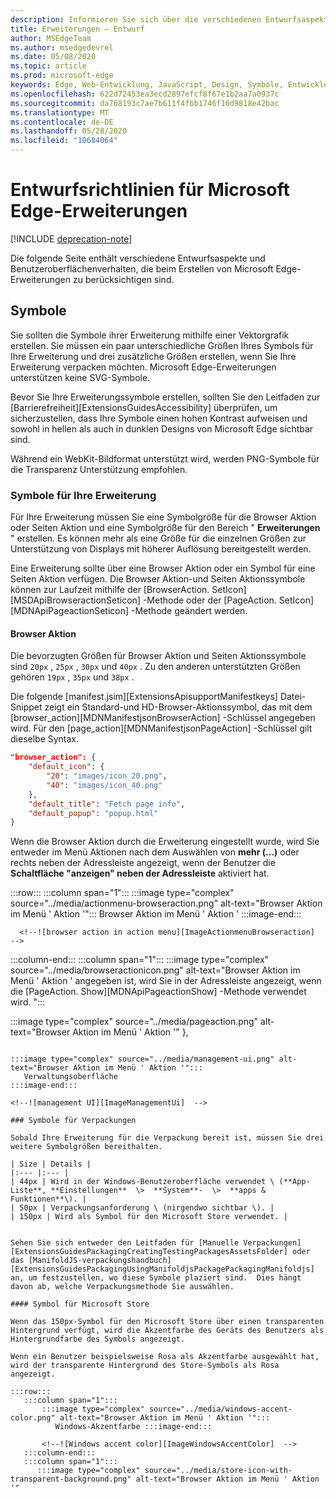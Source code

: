 ```yaml
---
description: Informieren Sie sich über die verschiedenen Entwurfsaspekte und das Benutzeroberflächenverhalten, die beim Erstellen von Microsoft Edge-Erweiterungen zu berücksichtigen sind.
title: Erweiterungen – Entwurf
author: MSEdgeTeam
ms.author: msedgedevrel
ms.date: 05/08/2020
ms.topic: article
ms.prod: microsoft-edge
keywords: Edge, Web-Entwicklung, JavaScript, Design, Symbole, Entwickler
ms.openlocfilehash: 622d72453ea3ecd2897efcf8f67e1b2aa7a0937c
ms.sourcegitcommit: da768193c7ae7b611f4fbb1746f16d9818e42bac
ms.translationtype: MT
ms.contentlocale: de-DE
ms.lasthandoff: 05/28/2020
ms.locfileid: "10684064"
---
```

# Entwurfsrichtlinien für Microsoft Edge-Erweiterungen  

[!INCLUDE [deprecation-note](../includes/deprecation-note.md)]  

Die folgende Seite enthält verschiedene Entwurfsaspekte und Benutzeroberflächenverhalten, die beim Erstellen von Microsoft Edge-Erweiterungen zu berücksichtigen sind.  

## Symbole  

Sie sollten die Symbole ihrer Erweiterung mithilfe einer Vektorgrafik erstellen.  Sie müssen ein paar unterschiedliche Größen Ihres Symbols für Ihre Erweiterung und drei zusätzliche Größen erstellen, wenn Sie Ihre Erweiterung verpacken möchten.  Microsoft Edge-Erweiterungen unterstützen keine SVG-Symbole.  

Bevor Sie Ihre Erweiterungssymbole erstellen, sollten Sie den Leitfaden zur [Barrierefreiheit][ExtensionsGuidesAccessibility] überprüfen, um sicherzustellen, dass Ihre Symbole einen hohen Kontrast aufweisen und sowohl in hellen als auch in dunklen Designs von Microsoft Edge sichtbar sind.  

Während ein WebKit-Bildformat unterstützt wird, werden PNG-Symbole für die Transparenz Unterstützung empfohlen.  

### Symbole für Ihre Erweiterung  

Für Ihre Erweiterung müssen Sie eine Symbolgröße für die Browser Aktion oder Seiten Aktion und eine Symbolgröße für den Bereich " **Erweiterungen** " erstellen.  Es können mehr als eine Größe für die einzelnen Größen zur Unterstützung von Displays mit höherer Auflösung bereitgestellt werden.  

Eine Erweiterung sollte über eine Browser Aktion oder ein Symbol für eine Seiten Aktion verfügen.  Die Browser Aktion-und Seiten Aktionssymbole können zur Laufzeit mithilfe der [BrowserAction. SetIcon][MSDApiBrowseractionSeticon] -Methode oder der [PageAction. SetIcon][MDNApiPageactionSeticon] -Methode geändert werden.  

#### Browser Aktion  

Die bevorzugten Größen für Browser Aktion und Seiten Aktionssymbole sind `20px` , `25px` , `30px` und `40px` .  Zu den anderen unterstützten Größen gehören `19px` , `35px` und `38px` .  

Die folgende [manifest.jsim][ExtensionsApisupportManifestkeys] Datei-Snippet zeigt ein Standard-und HD-Browser-Aktionssymbol, das mit dem [browser_action][MDNManifestjsonBrowserAction] -Schlüssel angegeben wird.  Für den [page_action][MDNManifestjsonPageAction] -Schlüssel gilt dieselbe Syntax.  

```json
"browser_action": {
    "default_icon": {
        "20": "images/icon_20.png",
        "40": "images/icon_40.png"
    },
    "default_title": "Fetch page info",
    "default_popup": "popup.html"
}
```  

Wenn die Browser Aktion durch die Erweiterung eingestellt wurde, wird Sie entweder im Menü Aktionen nach dem Auswählen von **mehr (...)** oder rechts neben der Adressleiste angezeigt, wenn der Benutzer die **Schaltfläche "anzeigen" neben der Adressleiste** aktiviert hat.  

:::row:::
   :::column span="1":::
      :::image type="complex" source="../media/actionmenu-browseraction.png" alt-text="Browser Aktion im Menü ' Aktion '":::
         Browser Aktion im Menü ' Aktion ' :::image-end:::
      
      <!--![browser action in action menu][ImageActionmenuBrowseraction]  -->  
   :::column-end:::
   :::column span="1":::
      :::image type="complex" source="../media/browseractionicon.png" alt-text="Browser Aktion im Menü ' Aktion ' angegeben ist, wird Sie in der Adressleiste angezeigt, wenn die [PageAction. Show][MDNApiPageactionShow] -Methode verwendet wird.  ":::

:::image type="complex" source="../media/pageaction.png" alt-text="Browser Aktion im Menü ' Aktion '"
},
```  

:::image type="complex" source="../media/management-ui.png" alt-text="Browser Aktion im Menü ' Aktion '":::
   Verwaltungsoberfläche
:::image-end:::

<!--![management UI][ImageManagementUi]  -->  

### Symbole für Verpackungen  

Sobald Ihre Erweiterung für die Verpackung bereit ist, müssen Sie drei weitere Symbolgrößen bereithalten.  

| Size | Details |  
|:--- |:--- |  
| 44px | Wird in der Windows-Benutzeroberfläche verwendet \ (**App-Liste**, **Einstellungen**  \>  **System**-  \>  **apps & Funktionen**\). |  
| 50px | Verpackungsanforderung \ (nirgendwo sichtbar \). |  
| 150px | Wird als Symbol für den Microsoft Store verwendet. |  


Sehen Sie sich entweder den Leitfaden für [Manuelle Verpackungen][ExtensionsGuidesPackagingCreatingTestingPackagesAssetsFolder] oder das [ManifoldJS-verpackungshandbuch][ExtensionsGuidesPackagingUsingManifoldjsPackagePackagingManifoldjs] an, um festzustellen, wo diese Symbole plaziert sind.  Dies hängt davon ab, welche Verpackungsmethode Sie auswählen.  

#### Symbol für Microsoft Store  

Wenn das 150px-Symbol für den Microsoft Store über einen transparenten Hintergrund verfügt, wird die Akzentfarbe des Geräts des Benutzers als Hintergrundfarbe des Symbols angezeigt.  

Wenn ein Benutzer beispielsweise Rosa als Akzentfarbe ausgewählt hat, wird der transparente Hintergrund des Store-Symbols als Rosa angezeigt.  

:::row:::
   :::column span="1":::
       :::image type="complex" source="../media/windows-accent-color.png" alt-text="Browser Aktion im Menü ' Aktion '":::
          Windows-Akzentfarbe :::image-end:::
       
       <!--![Windows accent color][ImageWindowsAccentColor]  -->  
   :::column-end:::
   :::column span="1":::
      :::image type="complex" source="../media/store-icon-with-transparent-background.png" alt-text="Browser Aktion im Menü ' Aktion '"  
